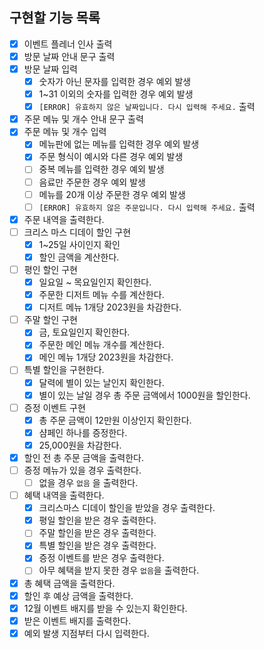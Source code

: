 ## 구현할 기능 목록

- [x] 이벤트 플레너 인사 출력
- [x] 방문 날짜 안내 문구 출력
- [x] 방문 날짜 입력
    - [x] 숫자가 아닌 문자를 입력한 경우 예외 발생
    - [x] 1~31 이외의 숫자를 입력한 경우 예외 발생
    - [x] `[ERROR] 유효하지 않은 날짜입니다. 다시 입력해 주세요.` 출력
- [x] 주문 메뉴 및 개수 안내 문구 출력
- [x] 주문 메뉴 및 개수 입력
    - [x] 메뉴판에 없는 메뉴를 입력한 경우 예외 발생
    - [x] 주문 형식이 예시와 다른 경우 예외 발생
    - [ ] 중복 메뉴를 입력한 경우 예외 발생
    - [ ] 음료만 주문한 경우 예외 발생
    - [ ] 메뉴를 20개 이상 주문한 경우 예외 발생
    - [ ] `[ERROR] 유효하지 않은 주문입니다. 다시 입력해 주세요.` 출력
- [x] 주문 내역을 출력한다.
- [ ] 크리스 마스 디데이 할인 구현
    - [x] 1~25일 사이인지 확인
    - [x] 할인 금액을 계산한다.
- [ ] 평인 할인 구현
    - [x] 일요일 ~ 목요일인지 확인한다.
    - [x] 주문한 디저트 메뉴 수를 계산한다.
    - [x] 디저트 메뉴 1개당 2023원을 차감한다.
- [ ] 주말 할인 구현
    - [x] 금, 토요일인지 확인한다.
    - [x] 주문한 메인 메뉴 개수를 계산한다.
    - [x] 메인 메뉴 1개당 2023원을 차감한다.
- [ ] 특별 할인을 구현한다.
    - [x] 달력에 별이 있는 날인지 확인한다.
    - [x] 별이 있는 날일 경우 총 주문 금액에서 1000원을 할인한다.
- [ ] 증정 이벤트 구현
    - [x] 총 주문 금액이 12만원 이상인지 확인한다.
    - [x] 샴페인 하나를 증정한다.
    - [x] 25,000원을 차감한다.
- [x] 할인 전 총 주문 금액을 출력한다.
- [ ] 증정 메뉴가 있을 경우 출력한다.
    - [ ] 없을 경우 `없음` 을 출력한다.
- [ ] 혜택 내역을 출력한다.
    - [x] 크리스마스 디데이 할인을 받았을 경우 출력한다.
    - [x] 평일 할인을 받은 경우 출력한다.
    - [ ] 주말 할인을 받은 경우 출력한다.
    - [x] 특별 할인을 받은 경우 출력한다.
    - [x] 증정 이벤트를 받은 경우 출력한다.
    - [ ] 아무 혜택을 받지 못한 경우 `없음`을 출력한다.
- [x] 총 혜택 금액을 출력한다.
- [x] 할인 후 예상 금액을 출력한다.
- [x] 12월 이벤트 배지를 받을 수 있는지 확인한다.
- [x] 받은 이벤트 배지를 출력한다.
- [x] 예외 발생 지점부터 다시 입력한다.